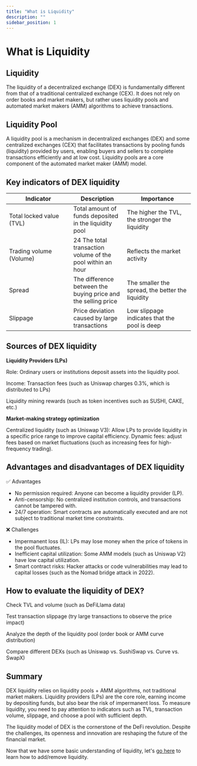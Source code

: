 ```yaml
---
title: "What is Liquidity"
description: ""
sidebar_position: 1
---
```

# What is Liquidity

## Liquidity
The liquidity of a decentralized exchange (DEX) is fundamentally different from that of a traditional centralized exchange (CEX). It does not rely on order books and market makers, but rather uses liquidity pools and automated market makers (AMM) algorithms to achieve transactions.
## Liquidity Pool
A liquidity pool is a mechanism in decentralized exchanges (DEX) and some centralized exchanges (CEX) that facilitates transactions by pooling funds (liquidity) provided by users, enabling buyers and sellers to complete transactions efficiently and at low cost. Liquidity pools are a core component of the automated market maker (AMM) model.

## Key indicators of DEX liquidity

<table><thead><tr><th width="178">Indicator</th><th width="138">Description</th><th width="182">Importance</th></tr></thead><tbody><tr><td>Total locked value (TVL)</td><td>Total amount of funds deposited in the liquidity pool</td><td>The higher the TVL, the stronger the liquidity</td></tr><tr><td>Trading volume (Volume)</td><td>24 The total transaction volume of the pool within an hour</td><td>Reflects the market activity</td></tr><tr><td>Spread</td><td>The difference between the buying price and the selling price</td><td>The smaller the spread, the better the liquidity</td></tr><tr><td>Slippage</td><td>Price deviation caused by large transactions</td><td>Low slippage indicates that the pool is deep</td></tr></tbody></table>

## Sources of DEX liquidity
**Liquidity Providers (LPs)**

Role: Ordinary users or institutions deposit assets into the liquidity pool.

Income:
Transaction fees (such as Uniswap charges 0.3%, which is distributed to LPs)

Liquidity mining rewards (such as token incentives such as SUSHI, CAKE, etc.)

**Market-making strategy optimization**

Centralized liquidity (such as Uniswap V3): Allow LPs to provide liquidity in a specific price range to improve capital efficiency.
Dynamic fees: adjust fees based on market fluctuations (such as increasing fees for high-frequency trading).

## Advantages and disadvantages of DEX liquidity
✅ Advantages
* No permission required: Anyone can become a liquidity provider (LP).
* Anti-censorship: No centralized institution controls, and transactions cannot be tampered with.
* 24/7 operation: Smart contracts are automatically executed and are not subject to traditional market time constraints.

❌ Challenges
* Impermanent loss (IL): LPs may lose money when the price of tokens in the pool fluctuates.
* Inefficient capital utilization: Some AMM models (such as Uniswap V2) have low capital utilization.
* Smart contract risks: Hacker attacks or code vulnerabilities may lead to capital losses (such as the Nomad bridge attack in 2022).

## How to evaluate the liquidity of DEX?
Check TVL and volume (such as DeFiLlama data)

Test transaction slippage (try large transactions to observe the price impact)

Analyze the depth of the liquidity pool (order book or AMM curve distribution)

Compare different DEXs (such as Uniswap vs. SushiSwap vs. Curve vs. SwapX)

## Summary

DEX liquidity relies on liquidity pools + AMM algorithms, not traditional market makers.
Liquidity providers (LPs) are the core role, earning income by depositing funds, but also bear the risk of impermanent loss.
To measure liquidity, you need to pay attention to indicators such as TVL, transaction volume, slippage, and choose a pool with sufficient depth.

The liquidity model of DEX is the cornerstone of the DeFi revolution. Despite the challenges, its openness and innovation are reshaping the future of the financial market.

Now that we have some basic understanding of liquidity, let's [go here](../add/liquidity.md) to learn how to add/remove liquidity.